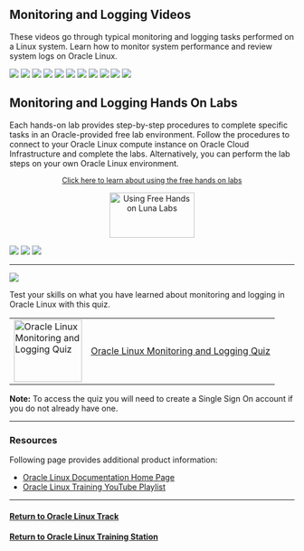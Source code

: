 ## Monitoring and Logging Videos
These videos go through typical monitoring and logging tasks performed on a Linux system. Learn how to monitor system performance and review system logs on Oracle Linux.

[![](../../common/images/ol-gprofng-300.png)](https://youtu.be/TRZNoL_7xro)
[![](../../common/images/sosreport_300.png)](https://youtu.be/FD-wgH4xhJI)
[![](../../common/images/iostat_300.png)](https://youtu.be/BCb1Il1hpgY)
[![](../../common/images/mpstat_300.png)](https://youtu.be/ioAP964a_Q0)
[![](../../common/images/vmstat_300.png)](https://youtu.be/WGOWGJGFlvU)
[![](../../common/images/top_300.png)](https://youtu.be/t3JZ8Tcw7fo)
[![](../../common/images/netstat_300.png)](https://youtu.be/ucWjQafk1fk)
[![](../../common/images/rsyslog_300.png)](https://youtu.be/Xxk2bbiwr6M)
[![](../../common/images/logwatch_300.png)](https://youtu.be/jfdcGZJIuLk)
[![](../../common/images/journald_300.png)](https://youtu.be/YAMF3ewtfa4)
[![](../../common/images/audit_300.png)](https://youtu.be/AKwV0DHt6oA)

## Monitoring and Logging Hands On Labs
Each hands-on lab provides step-by-step procedures to complete specific tasks in an Oracle-provided free lab environment. Follow the procedures to connect to your Oracle Linux compute instance on Oracle Cloud Infrastructure and complete the labs. Alternatively, you can perform the lab steps on your own Oracle Linux environment.

<p style="font-size:90%;text-align:center;"><a href="https://youtu.be/HOB5dhbcAyo">Click here to learn about using the free hands on labs</a></p>
<p style="text-align:center;"><a href="https://youtu.be/HOB5dhbcAyo">
   <img src="../../common/images/lunalab-300px.png" alt="Using Free Hands on Luna Labs" style="width:150px;height:80px;">
   </a></p> 

[![](../../common/images/monitor_lab.png)](https://luna.oracle.com/lab/73bf7efa-53a1-4528-ad60-5f7b721fc3f8)
[![](../../common/images/logging_lab.png)](https://luna.oracle.com/lab/3f0906f5-a80e-418b-a8b4-48c60103c55c)
[![](../../common/images/audit_lab.png)](https://luna.oracle.com/lab/3a72b337-d8c0-41b9-9193-e1bf50ad2ac9)

---

<p><img id="monitoring-quiz" src="../../common/images/quiz1.png"></p>
   
   
Test your skills on what you have learned about monitoring and logging in Oracle Linux with this quiz.   
 
<table>
    <tr>
    <td valign="center"><a href="https://apexapps.oracle.com/pls/apex/f?p=ST_QUIZ:200:0::::P200_QUIZ_KEY:CF0JMU5"><img src="../../common/images/quiz_person4.png" width="120" height="110" alt="Oracle Linux Monitoring and Logging Quiz"></a></td>
    <td><a href="https://apexapps.oracle.com/pls/apex/f?p=ST_QUIZ:200:0::::P200_QUIZ_KEY:CF0JMU5">Oracle Linux Monitoring and Logging Quiz</a></td>
  </tr>
</table>    
<b>Note:</b> To access the quiz you will need to create a Single Sign On account if you do not already have one.

---

### Resources

Following page provides additional product information:

- [Oracle Linux Documentation Home Page](https://docs.oracle.com/en/operating-systems/oracle-linux/)
- [Oracle Linux Training YouTube Playlist](https://www.youtube.com/playlist?list=PLKCk3OyNwIztOLwiTOF0HOV5aiTjGNpLl)

---

#### [Return to Oracle Linux Track](../ol.md)

#### [Return to Oracle Linux Training Station](../../README.md)
